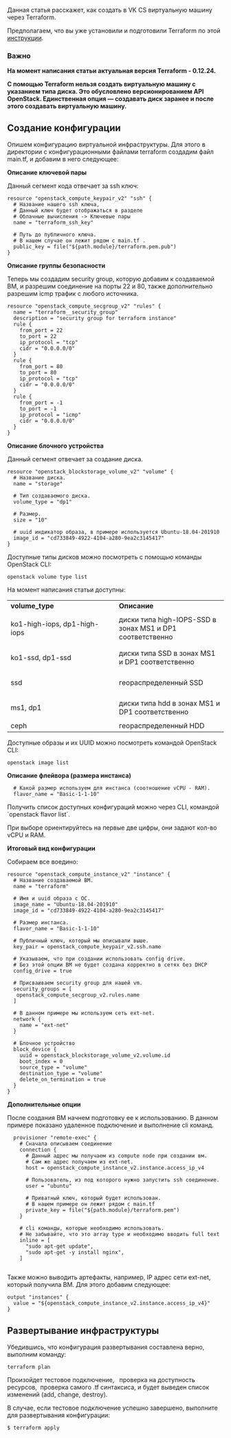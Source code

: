 Данная статья расскажет, как создать в VK CS виртуальную машину через Terraform.

Предполагаем, что вы уже установили и подготовили Terraform по этой [инструкции](https://mcs.mail.ru/help/iaas-api/infrastructure-terraform).

### Важно

**На момент написания статьи актуальная версия Terraform - 0.12.24.**

**C помощью Terraform нельзя создать виртуальную машину с указанием типа диска. Это обусловлено версионированием API OpenStack. Единственная опция — создавать диск заранее и после этого создавать виртуальную машину.**

Создание конфигурации
---------------------

Опишем конфигурацию виртуальной инфраструктуры. Для этого в директории с конфигурационными файлами terraform создадим файл main.tf, и добавим в него следующее:

**Описание ключевой пары**

Данный сегмент кода отвечает за ssh ключ:

```
resource "openstack_compute_keypair_v2" "ssh" {
  # Название нашего ssh ключа,
  # Данный ключ будет отображаться в разделе
  # Облачные вычисления -> Ключевые пары
  name = "terraform_ssh_key"
  
  # Путь до публичного ключа.
  # В нашем случае он лежит рядом с main.tf .
  public_key = file("${path.module}/terraform.pem.pub")
}
```

**Описание группы безопасности**

Теперь мы создадим security group, которую добавим к создаваемой ВМ, и разрешим соединение на порты 22 и 80, также дополнительно разрешим icmp трафик с любого источника.

```
resource "openstack_compute_secgroup_v2" "rules" {
  name = "terraform__security_group"
  description = "security group for terraform instance"
  rule {
    from_port = 22
    to_port = 22
    ip_protocol = "tcp"
    cidr = "0.0.0.0/0"
  }
  rule {
    from_port = 80
    to_port = 80
    ip_protocol = "tcp"
    cidr = "0.0.0.0/0"
  }
  rule {
    from_port = -1
    to_port = -1
    ip_protocol = "icmp"
    cidr = "0.0.0.0/0"
  }
}
```

**Описание блочного устройства**

Данный сегмент отвечает за создание диска.

```
resource "openstack_blockstorage_volume_v2" "volume" {
  # Название диска.
  name = "storage"
  
  # Тип создаваемого диска.
  volume_type = "dp1"
  
  # Размер.
  size = "10"

  # uuid индикатор образа, в примере используется Ubuntu-18.04-201910
  image_id = "cd733849-4922-4104-a280-9ea2c3145417"
}
```

Доступные типы дисков можно посмотреть с помощью команды OpenStack CLI:

```
openstack volume type list
```

На момент написания статьи доступны:

<table style="width: 100%;"><tbody><tr><td style="width: 50.0000%;"><strong>volume_type</strong></td><td style="width: 50.0000%;"><strong>Описание</strong></td></tr><tr><td style="width: 50.0000%;"><p>ko1-high-iops, dp1-high-iops</p></td><td style="width: 50.0000%;">диски типа high-IOPS-SSD в зонах MS1 и DP1 соответственно</td></tr><tr><td style="width: 50.0000%;"><p>ko1-ssd, dp1-ssd</p></td><td style="width: 50.0000%;">диски типа SSD в зонах MS1 и DP1 соответственно</td></tr><tr><td style="width: 50.0000%;"><p>ssd</p></td><td style="width: 50.0000%;">геораспределенный SSD</td></tr><tr><td style="width: 50.0000%;"><p>ms1, dp1</p></td><td style="width: 50.0000%;">диски типа hdd в зонах MS1 и DP1 соответственно</td></tr><tr><td style="width: 50.0000%;">ceph</td><td style="width: 50.0000%;">геораспределенный HDD</td></tr></tbody></table>

Доступные образы и их UUID можно посмотреть командой OpenStack CLI:

```
openstack image list
```

**Описание флейвора (размера инстанса)**

```
  # Какой размер используем для инстанса (соотношение vCPU - RAM).
  flavor_name = "Basic-1-1-10"
```

Получить список доступных конфигураций можно через CLI, командой \`openstack flavor list\`.

При выборе ориентируйтесь на первые две цифры, они задают кол-во vCPU и RAM.

**Итоговый вид конфигурации**

Собираем все воедино:

```
resource "openstack_compute_instance_v2" "instance" {
  # Название создаваемой ВМ.
  name = "terraform"

  # Имя и uuid образа с ОС.
  image_name = "Ubuntu-18.04-201910"
  image_id = "cd733849-4922-4104-a280-9ea2c3145417"
  
  # Размер инстанса.
  flavor_name = "Basic-1-1-10"

  # Публичный ключ, который мы описывали выше.
  key_pair = openstack_compute_keypair_v2.ssh.name

  # Указываем, что при создании использовать config drive.
  # Без этой опции ВМ не будет создана корректно в сетях без DHCP
  config_drive = true

  # Присваиваем security group для нашей vm.
  security_groups = [
   openstack_compute_secgroup_v2.rules.name
  ]

  # В данном примере мы используем сеть ext-net.
  network {
    name = "ext-net"
  }

  # Блочное устройство
  block_device {
    uuid = openstack_blockstorage_volume_v2.volume.id
    boot_index = 0
    source_type = "volume"
    destination_type = "volume"
    delete_on_termination = true
  }
}
```

**Дополнительные опции**

После создания ВМ начнем подготовку ее к использованию. В данном примере показано удаленное подключение и выполнение cli команд.

```
  provisioner "remote-exec" {
    # Сначала описываем соединение
    connection {
      # Данный адрес мы получаем из compute node при создании вм.
      # Сам же адрес получаем из ext-net.
      host = openstack_compute_instance_v2.instance.access_ip_v4

      # Пользователь, из под которого нужно запустить ssh соединение.
      user = "ubuntu"

      # Приватный ключ, который будет использован.
      # В нашем примере он лежит рядом с main.tf
      private_key = file("${path.module}/terraform.pem")
    }

    # cli команды, которые необходимо использовать.
    # Не забывайте, что это array type и необходимо вводить full text
    inline = [
      "sudo apt-get update",
      "sudo apt-get -y install nginx",
    ]


```

Также можно выводить артефакты, например, IP адрес сети ext-net, который получила ВМ. Для этого добавим следующее:

```
output "instances" {
  value = "${openstack_compute_instance_v2.instance.access_ip_v4}"
}
```

**Развертывание инфраструктуры**
--------------------------------

Убедившись, что конфигурация развертывания составлена верно, выполним команду:

```
terraform plan
```

Произойдет тестовое подключение,   проверка на доступность ресурсов,  проверка самого .tf синтаксиса, и будет выведен список изменений (add, change, destroy).

В случае, если тестовое подключение успешно завершено, выполните для развертывания конфигурации:

```
$ terraform apply
```